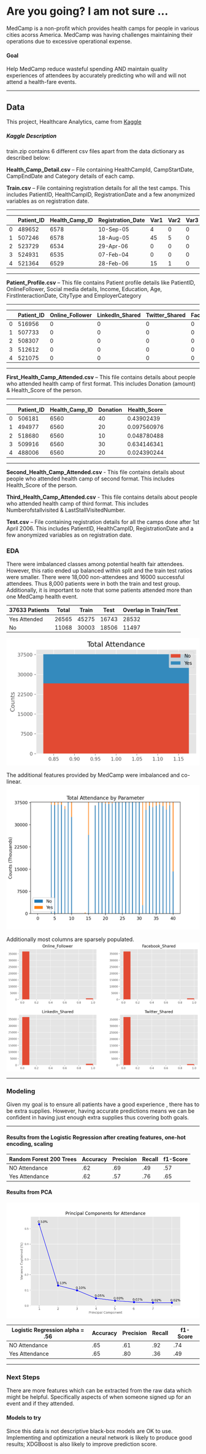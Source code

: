 # Are you going? I am not sure ... 



MedCamp is a non-profit which provides health camps for people in various cities acorss America.  MedCamp was having challenges maintaining their operations due to excessive operational expense. 

#### Goal 
Help MedCamp reduce wasteful spending AND maintain quality experiences of attendees by accurately predicting who will and will not attend a health-fare events. 

--- 

## Data 
This project, Healthcare Analytics, came from [Kaggle](https://www.kaggle.com/vin1234/janatahack-healthcare-analytics?select=Train) 

##### Kaggle Description 

train.zip contains 6 different csv files apart from the data dictionary as described below:

**Health_Camp_Detail.csv** – File containing HealthCampId, CampStartDate, CampEndDate and Category details of each camp.

**Train.csv** – File containing registration details for all the test camps. This includes PatientID, HealthCampID, RegistrationDate and a few anonymized variables as on registration date.

---

|   | Patient_ID | Health_Camp_ID | Registration_Date | Var1 | Var2 | Var3 | Var4 | Var5 |
|---|------------|----------------|-------------------|------|------|------|------|------|
| 0 | 489652     | 6578           | 10-Sep-05         | 4    | 0    | 0    | 0    | 2    |
| 1 | 507246     | 6578           | 18-Aug-05         | 45   | 5    | 0    | 0    | 7    |
| 2 | 523729     | 6534           | 29-Apr-06         | 0    | 0    | 0    | 0    | 0    |
| 3 | 524931     | 6535           | 07-Feb-04         | 0    | 0    | 0    | 0    | 0    |
| 4 | 521364     | 6529           | 28-Feb-06         | 15   | 1    | 0    | 0    | 7    | 

--- 

**Patient_Profile.csv** – This file contains Patient profile details like PatientID, OnlineFollower, Social media details, Income, Education, Age, FirstInteractionDate, CityType and EmployerCategory

--- 
|   | Patient_ID | Online_Follower | LinkedIn_Shared | Twitter_Shared | Facebook_Shared | Income | Education_Score | Age | First_Interaction | City_Type | Employer_Category |
|---|------------|-----------------|-----------------|----------------|-----------------|--------|-----------------|-----|-------------------|-----------|-------------------|
| 0 | 516956     | 0               | 0               | 0              | 0               | 1      | 90              | 39  | 18-Jun-03         |           | Software Industry |
| 1 | 507733     | 0               | 0               | 0              | 0               | 1      | None            | 40  | 20-Jul-03         | H         | Software Industry |
| 2 | 508307     | 0               | 0               | 0              | 0               | 3      | 87              | 46  | 02-Nov-02         | D         | BFSI              |
| 3 | 512612     | 0               | 0               | 0              | 0               | 1      | 75              | 47  | 02-Nov-02         | D         | Education         |
| 4 | 521075     | 0               | 0               | 0              | 0               | 3      | None            | 80  | 24-Nov-02         | H         | Others            

 ---      

**First_Health_Camp_Attended.csv** – This file contains details about people who attended health camp of first format. This includes Donation (amount) & Health_Score of the person.

--- 

|   | Patient_ID | Health_Camp_ID | Donation | Health_Score | 
|---|------------|----------------|----------|--------------|
| 0 | 506181     | 6560           | 40       | 0.43902439   |            
| 1 | 494977     | 6560           | 20       | 0.097560976  |            
| 2 | 518680     | 6560           | 10       | 0.048780488  |            
| 3 | 509916     | 6560           | 30       | 0.634146341  |            
| 4 | 488006     | 6560           | 20       | 0.024390244  |            

---

**Second_Health_Camp_Attended.csv** - This file contains details about people who attended health camp of second format. This includes Health_Score of the person.

**Third_Health_Camp_Attended.csv** - This file contains details about people who attended health camp of third format. This includes Numberofstallvisited & LastStallVisitedNumber.

**Test.csv** – File containing registration details for all the camps done after 1st April 2006. This includes PatientID, HealthCampID, RegistrationDate and a few anonymized variables as on registration date. 

### EDA

There were imbalanced classes among potential health fair attendees. However, this ratio ended up balanced within split and the train test ratios were smaller.
There were 18,000 non-attendees and 16000 successful attendees. Thus 8,000 patients were in both the train and test group. Additionally, it is important to note that some patients attended more than one MedCamp health event.  

| 37633 Patients | Total | Train | Test  | Overlap in Train/Test |
|----------------|-------|-------|-------|--------------------------|
| Yes Attended   | 26565 | 45275 | 16743 | 28532                    |
| No             | 11068 | 30003 | 18506 | 11497                    | 

![]( https://github.com/AChezick/Capstone2/blob/main/images/attendance_counts.png ) 

The additional features provided by MedCamp were imbalanced and co-linear.  
![]( https://github.com/AChezick/Capstone2/blob/main/images/all_stacked_bar1.png ) 

Additionally most columns are sparsely populated.  
![]( https://github.com/AChezick/Capstone2/blob/main/images/hist_online_features.png ) 


---


### Modeling 

Given my goal is to ensure all patients have a good experience , there has to be extra supplies. However, having accurate predictions means we can be confident in having just enough extra supplies thus covering both goals. 

--- 

#### Results from the Logistic Regression after creating features, one-hot encoding, scaling 

| Random Forest 200 Trees | Accuracy | Precision | Recall | f1-Score |
|--------------------------------|----------|-----------|--------|----------|
| NO Attendance                  | .62      | .69       | .49    | .57      |
| Yes Attendance                 | .62      | .57       | .76    | .65      | 

#### Results from PCA 
![]( https://github.com/AChezick/Capstone2/blob/main/images/PCA_7.png ) 

| Logistic Regression alpha = .56 | Accuracy | Precision | Recall | f1-Score |
|---------------------------------|----------|-----------|--------|----------|
| NO Attendance                   | .65      | .61       | .92    | .74      |
| Yes Attendance                  | .65      | .80       | .36    | .49      |




---
 

### Next Steps
There are more features which can be extracted from the raw data which might be helpful. Specifically aspects of when someone signed up for an event and if they attended. 

#### Models to try
Since this data is not descriptive black-box models are OK to use. Implementing and optimization a neural network is likely to produce good results; XDGBoost is also likely to improve prediction score. 
